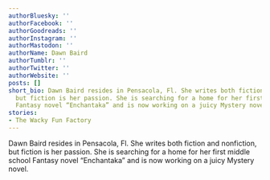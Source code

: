 ```yaml
---
authorBluesky: ''
authorFacebook: ''
authorGoodreads: ''
authorInstagram: ''
authorMastodon: ''
authorName: Dawn Baird
authorTumblr: ''
authorTwitter: ''
authorWebsite: ''
posts: []
short_bio: Dawn Baird resides in Pensacola, Fl. She writes both fiction and nonfiction,
  but fiction is her passion. She is searching for a home for her first middle school
  Fantasy novel “Enchantaka” and is now working on a juicy Mystery novel.
stories:
- The Wacky Fun Factory
---
```


Dawn Baird resides in Pensacola, Fl. She writes both fiction and nonfiction, but fiction is her passion. She is searching for a home for her first middle school Fantasy novel “Enchantaka” and is now working on a juicy Mystery novel.